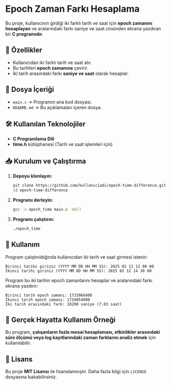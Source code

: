 # Epoch Zaman Farkı Hesaplama

Bu proje, kullanıcının girdiği iki farklı tarih ve saat için **epoch zamanını hesaplayan** ve aralarındaki farkı saniye ve saat cinsinden ekrana yazdıran bir **C programıdır**.

## 📌 Özellikler
- Kullanıcıdan iki farklı tarih ve saat alır.
- Bu tarihleri **epoch zamanına** çevirir.
- İki tarih arasındaki farkı **saniye ve saat** olarak hesaplar.

## 📂 Dosya İçeriği
- `main.c` → Programın ana kod dosyası.
- `README.md` → Bu açıklamaları içeren dosya.

## 🛠 Kullanılan Teknolojiler
- **C Programlama Dili**
- **time.h** kütüphanesi (Tarih ve saat işlemleri için)

## 📥 Kurulum ve Çalıştırma

1. **Depoyu klonlayın:**
   ```bash
   git clone https://github.com/kullaniciadi/epoch-time-difference.git
   cd epoch-time-difference
   ```

2. **Programı derleyin:**
   ```bash
   gcc -o epoch_time main.c -Wall
   ```

3. **Programı çalıştırın:**
   ```bash
   ./epoch_time
   ```

## 📌 Kullanım

Program çalıştırıldığında kullanıcıdan iki tarih ve saat girmesi istenir:
```
Birinci tarihi giriniz (YYYY MM DD HH MM SS): 2025 02 11 12 00 00
İkinci tarihi giriniz (YYYY MM DD HH MM SS): 2025 02 12 14 30 00
```

Program bu iki tarihin epoch zamanlarını hesaplar ve aralarındaki farkı ekrana yazdırır:
```
Birinci tarih epoch zamanı: 1733966400
İkinci tarih epoch zamanı: 1734054600
İki tarih arasındaki fark: 28200 saniye (7.83 saat)
```

## 🎯 Gerçek Hayatta Kullanım Örneği
Bu program, **çalışanların fazla mesai hesaplaması, etkinlikler arasındaki süre ölçümü veya log kayıtlarındaki zaman farklarını analiz etmek** için kullanılabilir.

## 📄 Lisans
Bu proje **MIT Lisansı** ile lisanslanmıştır. Daha fazla bilgi için `LICENSE` dosyasına bakabilirsiniz.
